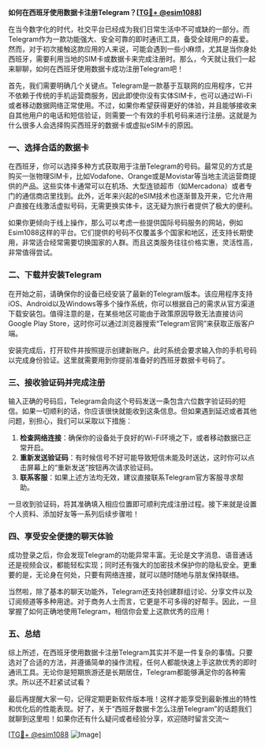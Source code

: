 **如何在西班牙使用数据卡注册Telegram？[[TG💪+ @esim1088](https://t.me/s/esim1088)]**

在当今数字化的时代，社交平台已经成为我们日常生活中不可或缺的一部分。而Telegram作为一款功能强大、安全可靠的即时通讯工具，备受全球用户的喜爱。然而，对于初次接触这款应用的人来说，可能会遇到一些小麻烦，尤其是当你身处西班牙，需要利用当地的SIM卡或数据卡来完成注册时。那么，今天就让我们一起来聊聊，如何在西班牙使用数据卡成功注册Telegram吧！

首先，我们需要明确几个关键点。Telegram是一款基于互联网的应用程序，它并不依赖于传统的手机运营商服务，因此即使你没有实体SIM卡，也可以通过Wi-Fi或者移动数据网络正常使用。不过，如果你希望获得更好的体验，并且能够接收来自其他用户的电话和短信验证，则需要一个有效的手机号码来进行注册。这就是为什么很多人会选择购买西班牙的数据卡或虚拟eSIM卡的原因。

### **一、选择合适的数据卡**

在西班牙，你可以选择多种方式获取用于注册Telegram的号码。最常见的方式是购买一张物理SIM卡，比如Vodafone、Orange或是Movistar等当地主流运营商提供的产品。这些实体卡通常可以在机场、大型连锁超市（如Mercadona）或者专门的通信商店里找到。此外，近年来兴起的eSIM技术也逐渐普及开来，它允许用户直接在线激活虚拟号码，无需更换实体卡，这无疑为旅行者提供了极大的便利。

如果你更倾向于线上操作，那么可以考虑一些提供国际号码服务的网站，例如Esim1088这样的平台。它们提供的号码不仅覆盖多个国家和地区，还支持长期使用，非常适合经常需要切换国家的人群。而且这类服务往往价格实惠，灵活性高，非常值得尝试。

### **二、下载并安装Telegram**

在开始之前，请确保你的设备已经安装了最新的Telegram版本。该应用程序支持iOS、Android以及Windows等多个操作系统，你可以根据自己的需求从官方渠道下载安装包。值得注意的是，在某些地区可能由于政策原因导致无法直接访问Google Play Store，这时你可以通过浏览器搜索“Telegram官网”来获取正版客户端。

安装完成后，打开软件并按照提示创建新账户。此时系统会要求输入你的手机号码以完成身份验证。这里就需要用到你提前准备好的西班牙数据卡号码了。

### **三、接收验证码并完成注册**

输入正确的号码后，Telegram会向这个号码发送一条包含六位数字验证码的短信。如果一切顺利的话，你应该很快就能收到这条信息。但如果遇到延迟或者其他问题，别担心，我们可以采取以下措施：

1. **检查网络连接**：确保你的设备处于良好的Wi-Fi环境之下，或者移动数据已正常开启。
2. **重新发送验证码**：有时候信号不好可能导致短信未能及时送达，这时你可以点击屏幕上的“重新发送”按钮再次请求验证码。
3. **联系客服**：如果上述方法均无效，建议直接联系Telegram官方客服寻求帮助。

一旦收到验证码，将其准确填入相应位置即可顺利完成注册过程。接下来就是设置个人资料、添加好友等一系列后续步骤啦！

### **四、享受安全便捷的聊天体验**

成功登录之后，你会发现Telegram的功能异常丰富。无论是文字消息、语音通话还是视频会议，都能轻松实现；同时还有强大的加密技术保护你的隐私安全。更重要的是，无论身在何处，只要有网络连接，就可以随时随地与朋友保持联络。

当然啦，除了基本的聊天功能外，Telegram还支持创建群组讨论、分享文件以及订阅频道等多种用途。对于商务人士而言，它更是不可多得的好帮手。因此，一旦掌握了如何正确地使用Telegram，相信你会爱上这款优秀的应用！

### **五、总结**

综上所述，在西班牙使用数据卡注册Telegram其实并不是一件复杂的事情。只要选对了合适的方法，并遵循简单的操作流程，任何人都能快速上手这款优秀的即时通讯工具。无论你是短期旅游还是长期居住，Telegram都能够满足你的各种需求。所以还不赶紧试试看？

最后再提醒大家一句，记得定期更新软件版本哦！这样才能享受到最新推出的特性和优化后的性能表现。好了，关于“西班牙数据卡怎么注册Telegram”的话题我们就聊到这里啦！如果你还有什么疑问或者经验分享，欢迎随时留言交流～ 

[[TG💪+ @esim1088](https://t.me/s/esim1088) ![Image](https://i.postimg.cc/4NQfJmqS/Snipaste-2025-05-13-00-14-12.png)]